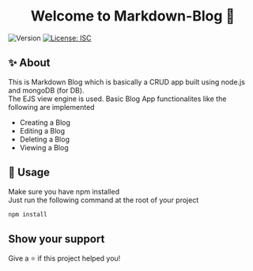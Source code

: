 <h1 align="center">Welcome to Markdown-Blog 👋</h1>
<p>
  <img alt="Version" src="https://img.shields.io/badge/version-1.0.0-blue.svg?cacheSeconds=2592000" />
  <a href="#" target="_blank">
    <img alt="License: ISC" src="https://img.shields.io/badge/License-ISC-yellow.svg" />
  </a>
</p>

## ✨ About

<p> This is Markdown Blog which is basically a CRUD app built using node.js and mongoDB (for DB).<br>
  The EJS view engine is used. Basic Blog App functionalites like the following are implemented
<ul>
  <li>Creating a Blog</li>
  <li>Editing a Blog</li>
  <li>Deleting a Blog</li>
  <li>Viewing a Blog</li>
</ul>
</p>

## 🚀 Usage

<p>Make sure you have npm installed<br>
Just run the following command at the root of your project</p>

```sh
npm install
```

## Show your support

Give a ⭐️ if this project helped you!

